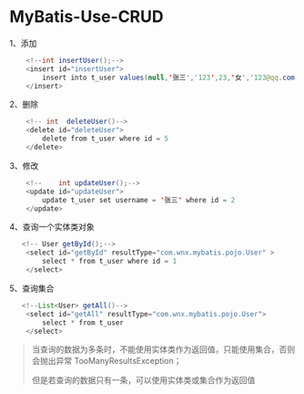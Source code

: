 # MyBatis-Use-CRUD

1、添加

```java
    <!--int insertUser();-->
    <insert id="insertUser">
        insert into t_user values(null,'张三','123',23,'女','123@qq.com')
    </insert>
```

2、删除

```java
    <!-- int  deleteUser()-->
    <delete id="deleteUser">
        delete from t_user where id = 5
    </delete>
```

3、修改

```java
    <!--    int updateUser();-->
    <update id="updateUser">
        update t_user set username = '张三' where id = 2
    </update>
```

4、查询一个实体类对象

```java
   <!-- User getById();-->
    <select id="getById" resultType="com.wnx.mybatis.pojo.User" >
        select * from t_user where id = 1
    </select>
```

5、查询集合

```java
   <!--List<User> getAll()-->
    <select id="getAll" resultType="com.wnx.mybatis.pojo.User">
        select * from t_user
    </select>
```

> 当查询的数据为多条时，不能使用实体类作为返回值，只能使用集合，否则会抛出异常 TooManyResultsException；
>
>  但是若查询的数据只有一条，可以使用实体类或集合作为返回值

